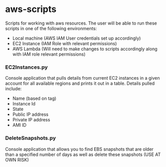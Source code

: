 # aws-scripts
Scripts for working with aws resources. The user will be able to run these scripts in one of the following environments:
- Local machine (AWS IAM User credentials set up accordingly)
- EC2 Instance (IAM Role with relevant permissions)
- AWS Lambda (Will need to make changes to scripts accordingly along with IAM role relevant permissions)

### EC2Instances.py

Console application that pulls details from current EC2 instances in a given account for all available regions and prints it out in a table.
Details pulled include:
  - Name (based on tag)
  - Instance Id
  - State
  - Public IP address
  - Private IP address
  - AMI ID

### DeleteSnapshots.py

Console application that allows you to find EBS snapshots that are older than a specified number of days as well as delete these snapshots (USE AT OWN RISK)
